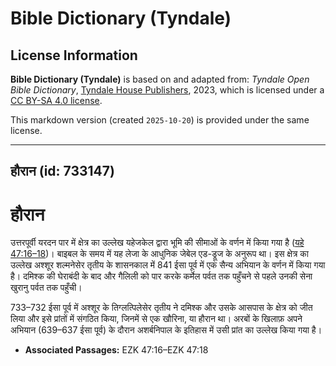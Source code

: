 # Bible Dictionary (Tyndale)

## License Information

**Bible Dictionary (Tyndale)** is based on and adapted from: _Tyndale Open Bible Dictionary_, [Tyndale House Publishers](https://tyndaleopenresources.com/), 2023, which is licensed under a [CC BY-SA 4.0 license](https://creativecommons.org/licenses/by-sa/4.0/legalcode.en).

This markdown version (created `2025-10-20`) is provided under the same license.



--------------------------------

## हौरान (id: 733147)

हौरान
=====

उत्तरपूर्वी यरदन पार में क्षेत्र का उल्लेख यहेजकेल द्वारा भूमि की सीमाओं के वर्णन में किया गया है ([यहे 47:16–18](https://ref.ly/Ezek47:16-Ezek47:18))। बाइबल के समय में यह लेजा के आधुनिक जेबेल एड\-ड्रूज के अनुरूप था। इस क्षेत्र का उल्लेख अश्शूर शल्मनेसेर तृतीय के शासनकाल में 841 ईसा पूर्व में एक सैन्य अभियान के वर्णन में किया गया है। दमिश्क की घेराबंदी के बाद और गैलिली को पार करके कर्मेल पर्वत तक पहुँचने से पहले उनकी सेना खुरानु पर्वत तक पहुँची।

733–732 ईसा पूर्व में अश्शूर के तिग्लत्पिलेसेर तृतीय ने दमिश्क और उसके आसपास के क्षेत्र को जीत लिया और इसे प्रांतों में संगठित किया, जिनमें से एक खौरिना, या हौरान था। अरबों के खिलाफ़ अपने अभियान (639–637 ईसा पूर्व) के दौरान अशर्बनिपाल के इतिहास में उसी प्रांत का उल्लेख किया गया है।

* **Associated Passages:** EZK 47:16–EZK 47:18

